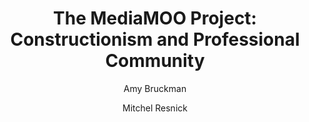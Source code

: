 ---
layout: leaf-node or page
title: "The  MediaMOO  Project: Constructionism  and  Professional  Community"
title-url: "http://citeseerx.ist.psu.edu/viewdoc/download?doi=10.1.1.73.3158&rep=rep1&type=pdf"
author: ["Amy Bruckman","Mitchel Resnick"]
groups: pedagogical-styles
categories: constructionism
topics: scholarly-readings
summary: >
    This paper describes the MediaMOO project as "a text-based, networked, virtual reality
    environment designed to enhance professional community amoung media researchers." They
    describe constructionism as essentially people learn best when they are learning what's
    important to them, i.e. learning by doing is better than learning by being told, and a
    virtual world is a very good way to get encourage constructionist learning.
cite: >
    Bruckman, A., & Resnick, M. (1995). The MediaMOO project: Constructionism and professional community. Convergence, 1(1), 94-109.
pub-date: 1995-03-01
added-date: 2017-04-22
resource-type: pdf-document
---